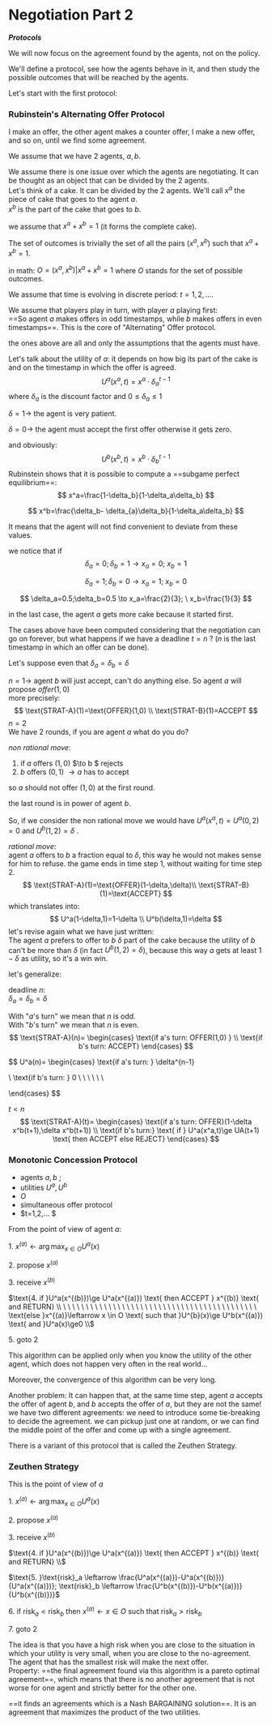 # Negotiation Part 2 

***Protocols***

We will now focus on the agreement found by the agents, not on the policy.

We'll define a protocol, see how the agents behave in it, and then study the possible outcomes that will be reached by the agents.

Let's start with the first protocol:

### Rubinstein's Alternating Offer Protocol

I make an offer, the other agent makes a counter offer, I make a new offer, and so on, until we find some agreement.

We assume that we have 2 agents, $a,b$.

We assume there is one issue over which the agents are negotiating. It can be thought as an object that can be divided by the 2 agents.   
Let's think of a cake. It can be divided by the 2 agents. We'll call $x^a$ the piece of cake that goes to the agent $a$.   
$x^b$ is the part of the cake that goes to $b$.

we assume that $x^a+x^b=1$ (it forms the complete cake).

The set of outcomes is trivially the set of all the pairs $(x^a,x^b)$ such that $x^a+x^b=1$.

in math: $O={(x^a,x^b)|x^a+x^b=1}$ where $O$ stands for the set of possible outcomes.

We assume that time is evolving in discrete period: $t=1,2,...$.

We assume that players play in turn, with player $a$ playing first:  
==So agent $a$ makes offers in odd timestamps, while $b$ makes offers in even timestamps==. This is the core of "Alternating" Offer protocol.

the ones above are all and only the assumptions that the agents must have.

Let's talk about the utility of $a$: it depends on how big its part of the cake is and on the timestamp in which the offer is agreed.
$$
U^a(x^a,t)=x^a\cdot \delta_a^{t-1}
$$
where $\delta_a$ is the discount factor and $0\le \delta_a \le 1$

$\delta=1 \to$ the agent is very patient.

$\delta=0 \to$ the agent must accept the first offer otherwise it gets zero.

and obviously:
$$
U^b(x^b,t)=x^b\cdot \delta_b^{t-1}
$$
Rubinstein shows that it is possible to compute a ==subgame perfect equilibrium==:
$$
x^a=\frac{1-\delta_b}{1-\delta_a\delta_b}
$$

$$
x^b=\frac{\delta_b- \delta_{a}\delta_b}{1-\delta_a\delta_b}
$$

It means that the agent will not find convenient to deviate from these values.

we notice that if 
$$
\delta_a=0;\delta_b=1 \to x_a=0; \ x_b=1
$$

$$
\delta_a=1;\delta_b=0 \to x_a=1; \ x_b=0
$$

$$
\delta_a=0.5;\delta_b=0.5 \to x_a=\frac{2}{3}; \ x_b=\frac{1}{3}
$$

in the last case, the agent $a$ gets more cake because it started first.

The cases above have been computed considering that the negotiation can go on forever, but what happens if we have a deadline $t=n$ ? ($n$ is the last timestamp in which an offer can be done).

Let's suppose even that $\delta_a=\delta_b=\delta$

$n=1 \to$ agent $b$ will just accept, can't do anything else. So agent $a$ will propose $offer(1,0)$  
more precisely:
$$
\text{STRAT-A}(1)=\text{OFFER}(1,0)
\\
\text{STRAT-B}(1)=ACCEPT
$$
$n=2$  
We have 2 rounds, if you are agent $a$ what do you do? 

*non rational move*:

1. if $a$ offers $(1,0)$ $\to b $ rejects 
2. $b$ offers $(0,1)$ $\to a$ has to accept

so $a$ should not offer $(1,0)$ at the first round.

the last round is in power of agent $b$. 

So, if we consider the non rational move we would have $U^a(x^a,t)=U^a(0,2)=0$ and $U^b(1,2)=\delta$ . 

*rational move*:    
agent $a$ offers to $b$ a fraction equal to $\delta$, this way he would not makes sense for him to refuse. the game ends in time step $1$, without waiting for time step $2$.
$$
\text{STRAT-A}(1)=\text{OFFER}(1-\delta,\delta)\\
\text{STRAT-B}(1)=\text{ACCEPT}
$$
  which translates into:
$$
U^a(1-\delta,1)=1-\delta
\\
U^b(\delta,1)=\delta
$$
let's revise again what we have just written:  
The agent $a$ prefers to offer to $b$ $\delta$ part of the cake because the utility of $b$ can't be more than $\delta$ (in fact $U^b(1,2)=\delta$), because this way $a$ gets at least $1-\delta$ as utility, so it's a win win.

let's generalize:

deadline $n$:   
$\delta_a=\delta_b=\delta$

With "$a$'s turn" we mean that $n$ is odd.  
With "$b$'s turn" we mean that $n$ is even.  
$$
\text{STRAT-A}(n)=
\begin{cases}
\text{if a's turn: OFFER(1,0) }
\\
\text{if b's turn: ACCEPT}
\end{cases}
$$

$$
U^a(n)=
\begin{cases}
\text{if a's turn: }
\delta^{n-1}

\\
\text{if b's turn: }
0 \ \ \ \ \  \ 

\end{cases}
$$

$t<n$
$$
\text{STRAT-A}(t)=
\begin{cases}
\text{if a's turn: OFFER}(1-\delta x^b(t+1),\delta x^b(t+1))
\\
\text{if b's turn:} \text{ if } U^a(x^a,t)\ge UA(t+1) \text{ then ACCEPT else REJECT}
\end{cases}
$$

### Monotonic Concession Protocol

- agents $a,b$ ;  
- utilities $U^a,U^b$
- $O$
- simultaneous offer protocol
- $t=1,2,... $

From the point of view of agent $a$:

$\text{1. } x^{(a)}\leftarrow \arg\max_{x \in O}{U^a}(x)$  

$\text{2. propose }x^{(a)}$

$\text{3. receive }x^{(b)}$

$\text{4. if }U^a(x^{(b)})\ge U^a(x^{(a)}) \text{ then ACCEPT } x^{(b)} \text{ and RETURN}
\\
 \ \ \ \ \ \ \ \ \ \ \ \ \ \ \ \ \ \ \ \ \ \ \ \ \ \ \ \ \ \ \ \ \ \ \ \ \ \ \ \ \ \  \  \text{else }x^{(a)}\leftarrow x \in O \text{ such that }U^{b}(x)\ge U^b(x^{(a)}) \text{ and }U^a(x)\ge0
\\$

$\text{5. goto 2}$

This algorithm can be applied only when you know the utility of the other agent, which does not happen very often in the real world...

Moreover, the convergence of this algorithm can be very long. 

Another problem:  It can happen that, at the same time step, agent $a$ accepts the offer of agent $b$, and $b$ accepts the offer of $a$,  but they are not the same! we have two different agreements: we need to introduce some tie-breaking to decide the agreement. we can pickup just one at random, or we can find the middle point of the offer and come up with a single agreement.

There is a variant of this protocol that is called the Zeuthen Strategy.

### Zeuthen Strategy

This is the point of view of $a$

$\text{1. } x^{(a)}\leftarrow \arg\max_{x \in O}{U^a}(x)$  

$\text{2. propose }x^{(a)}$

$\text{3. receive }x^{(b)}$

$\text{4. if }U^a(x^{(b)})\ge U^a(x^{(a)}) \text{ then ACCEPT } x^{(b)} \text{ and RETURN}
\\$

$\text{5. }\text{risk}_a \leftarrow \frac{U^a(x^{(a)})-U^a(x^{(b)})}{U^a(x^{(a)})}; \text{risk}_b \leftarrow \frac{U^b(x^{(b)})-U^b(x^{(a)})}{U^b(x^{(b)})}$ 

$\text{6. if } \text{risk}_a <\text{risk}_b \text{ then } x^{(a)}\leftarrow x \in O \text{ such that }\text{risk}_a>\text{risk}_b$

$\text{7. goto 2}$

The idea is that you have a high risk when you are close to the situation in which your utility is very small, when you are close to the no-agreement. The agent that has the smallest risk will make the next offer.  
Property: ==the final agreement found via this algorithm is a pareto optimal agreement==, which means that there is no another agreement that is not worse for one agent and strictly better for the other one.

==it finds an agreements which is a Nash BARGAINING solution==. It is an agreement that maximizes the product of the two utilities.